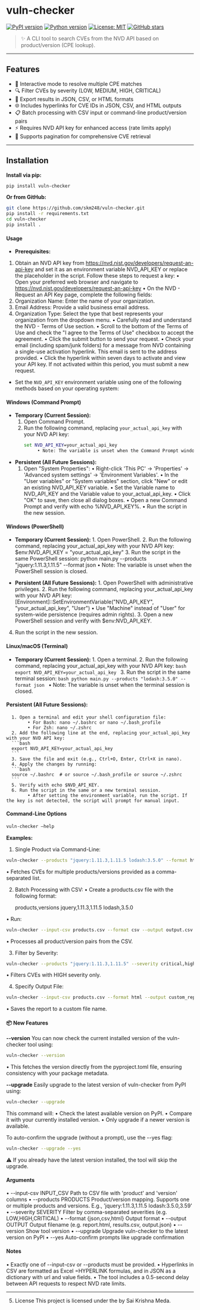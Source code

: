 # vuln-checker

[![PyPI version](https://img.shields.io/pypi/v/vuln-checker?color=brightgreen)](https://pypi.org/project/vuln-checker/)
[![Python version](https://img.shields.io/pypi/pyversions/vuln-checker)](https://pypi.org/project/vuln-checker/)
[![License: MIT](https://img.shields.io/badge/License-MIT-blue.svg)](LICENSE)
[![GitHub stars](https://img.shields.io/github/stars/skm248/vuln-checker?style=social)](https://github.com/skm248/vuln-checker/stargazers)

> ✨ A CLI tool to search CVEs from the NVD API based on product/version (CPE lookup).

---

## Features

- 🎯 Interactive mode to resolve multiple CPE matches
- 🔍 Filter CVEs by severity (LOW, MEDIUM, HIGH, CRITICAL)
- 💾 Export results in JSON, CSV, or HTML formats
- 🌐 Includes hyperlinks for CVE IDs in JSON, CSV, and HTML outputs
- 📋 Batch processing with CSV input or command-line product/version pairs
- ⚡ Requires NVD API key for enhanced access (rate limits apply)
- 🚀 Supports pagination for comprehensive CVE retrieval

---

## Installation

**Install via pip:**

```bash
pip install vuln-checker
```

**Or from GitHub:**

```bash
git clone https://github.com/skm248/vuln-checker.git
pip install -r requirements.txt
cd vuln-checker
pip install .
```

#### Usage
- **Prerequisites:**
1.    Obtain an NVD API key from https://nvd.nist.gov/developers/request-an-api-key and set it as an environment variable NVD_API_KEY or replace the placeholder in the script. Follow these steps to request a key: 
      •	Open your preferred web browser and navigate to https://nvd.nist.gov/developers/request-an-api-key
      •     On the NVD - Request an API Key page, complete the following fields: 
2.	Organization Name: Enter the name of your organization.
3.	Email Address: Provide a valid business email address.
4.	Organization Type: Select the type that best represents your organization from the dropdown menu.
      •	Carefully read and understand the NVD - Terms of Use section.
      •	Scroll to the bottom of the Terms of Use and check the "I agree to the Terms of Use" checkbox to accept the agreement.
      •	Click the submit button to send your request.
      •	Check your email (including spam/junk folders) for a message from NVD containing a single-use activation hyperlink. This email is sent to the address provided.
      •	Click the hyperlink within seven days to activate and view your API key. If not activated within this period, you must submit a new request.


- Set the `NVD_API_KEY` environment variable using one of the following methods based on your operating system:

#### Windows (Command Prompt)
- **Temporary (Current Session):**
    1. Open Command Prompt.
    2. Run the following command, replacing `your_actual_api_key` with your NVD API key:
       ```cmd
       set NVD_API_KEY=your_actual_api_key
            • Note: The variable is unset when the Command Prompt window is closed.

- **Persistent (All Future Sessions):**
    1. Open "System Properties":
      • Right-click 'This PC' → 'Properties' → 'Advanced system settings' → 'Environment Variables'.
      • In the "User variables" or "System variables" section, click "New" or edit an existing NVD_API_KEY variable.
      • Set the Variable name to NVD_API_KEY and the Variable value to your_actual_api_key.
      • Click "OK" to save, then close all dialog boxes.
      • Open a new Command Prompt and verify with echo %NVD_API_KEY%.
      • Run the script in the new session.

#### Windows (PowerShell)
- **Temporary (Current Session):**
      1. Open PowerShell.
      2. Run the following command, replacing your_actual_api_key with your NVD API key:
            $env:NVD_API_KEY = "your_actual_api_key"
      3. Run the script in the same PowerShell session:
            python main.py --products "jquery:1.11.3,1.11.5" --format json
            • Note: The variable is unset when the PowerShell session is closed.

- **Persistent (All Future Sessions):**
      1. Open PowerShell with administrative privileges.
      2. Run the following command, replacing your_actual_api_key with your NVD API key:
            [Environment]::SetEnvironmentVariable("NVD_API_KEY", "your_actual_api_key", "User")
            • Use "Machine" instead of "User" for system-wide persistence (requires admin rights).
      3. Open a new PowerShell session and verify with $env:NVD_API_KEY.
4. Run the script in the new session.

#### Linux/macOS (Terminal)
- **Temporary (Current Session):**
      1. Open a terminal.
      2. Run the following command, replacing your_actual_api_key with your NVD API key:
      ```bash
      export NVD_API_KEY=your_actual_api_key
      ```
      3. Run the script in the same terminal session:
      ```bash
      python main.py --products "lodash:3.5.0" --format json
      ```
            • Note: The variable is unset when the terminal session is closed.

#### Persistent (All Future Sessions):
      1. Open a terminal and edit your shell configuration file:
            • For Bash: nano ~/.bashrc or nano ~/.bash_profile
            • For Zsh: nano ~/.zshrc
      2. Add the following line at the end, replacing your_actual_api_key with your NVD API key:
      ```bash
      export NVD_API_KEY=your_actual_api_key
      ```
      3. Save the file and exit (e.g., Ctrl+O, Enter, Ctrl+X in nano).
      4. Apply the changes by running:
      ```bash
      source ~/.bashrc  # or source ~/.bash_profile or source ~/.zshrc
      ```
      5. Verify with echo $NVD_API_KEY.
      6. Run the script in the same or a new terminal session.
            • After setting the environment variable, run the script. If the key is not detected, the script will prompt for manual input.


#### Command-Line Options
```bash
vuln-checker –help
```
**Examples:**
1.	Single Product via Command-Line:
```bash
vuln-checker --products "jquery:1.11.3,1.11.5 lodash:3.5.0" --format html --output custom_report.html
```
•	Fetches CVEs for multiple products/versions provided as a comma-separated list.

2.	Batch Processing with CSV: 
•	Create a products.csv file with the following format:

      products,versions
      jquery,1.11.3,1.11.5
      lodash,3.5.0

•	Run:
```bash
vuln-checker --input-csv products.csv --format csv --output output.csv
```
•	Processes all product/version pairs from the CSV.

3.	Filter by Severity: 
```bash
vuln-checker --products "jquery:1.11.3,1.11.5" --severity critical,high --format json --output output.json
```
•	Filters CVEs with HIGH severity only.

4.	Specify Output File: 
```bash
vuln-checker --input-csv products.csv --format html --output custom_report.html
```
•	Saves the report to a custom file name.


#### 📦 New Features
**--version**
You can now check the current installed version of the vuln-checker tool using:

```bash
vuln-checker --version
```
•     This fetches the version directly from the pyproject.toml file, ensuring consistency with your package metadata.

**--upgrade**
Easily upgrade to the latest version of vuln-checker from PyPI using:

```bash
vuln-checker --upgrade
```

This command will:
•     Check the latest available version on PyPI.
•     Compare it with your currently installed version.
•     Only upgrade if a newer version is available.

To auto-confirm the upgrade (without a prompt), use the --yes flag:

```bash
vuln-checker --upgrade --yes
```
⚠️ If you already have the latest version installed, the tool will skip the upgrade.

#### Arguments
•	--input-csv INPUT_CSV         Path to CSV file with 'product' and 'version' columns
•	--products PRODUCTS           Product/version mapping. Supports one or multiple products and versions. E.g., 'jquery:1.11.3,1.11.5 lodash:3.5.0,3.59'
•	--severity SEVERITY           Filter by comma-separated severities (e.g. LOW,HIGH,CRITICAL)
•	--format {json,csv,html}      Output format
•	--output OUTPUT               Output filename (e.g. report.html, results.csv, output.json)
•	--version                     Show tool version
•	--upgrade                     Upgrade vuln-checker to the latest version on PyPI
•	--yes                         Auto-confirm prompts like upgrade confirmation

#### Notes
•	Exactly one of --input-csv or --products must be provided.
•	Hyperlinks in CSV are formatted as Excel =HYPERLINK formulas, and in JSON as a dictionary with url and value fields.
•	The tool includes a 0.5-second delay between API requests to respect NVD rate limits.
__________________________________________________________________________________________________________________________

5.	License
This project is licensed under the by Sai Krishna Meda.